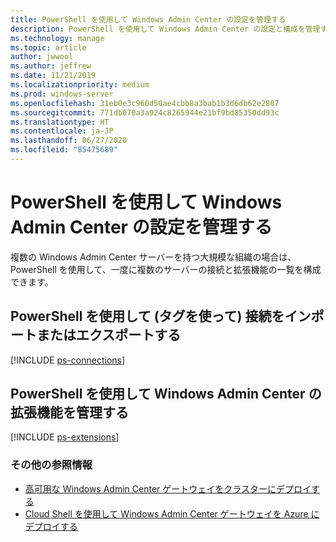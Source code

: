 ```yaml
---
title: PowerShell を使用して Windows Admin Center の設定を管理する
description: PowerShell を使用して Windows Admin Center の設定と構成を管理する方法について説明します。
ms.technology: manage
ms.topic: article
author: jwwool
ms.author: jeffrew
ms.date: 11/21/2019
ms.localizationpriority: medium
ms.prod: windows-server
ms.openlocfilehash: 31eb0e3c960d50ae4cbb8a3bab1b3d6db62e2807
ms.sourcegitcommit: 771db070a3a924c8265944e21bf9bd85350dd93c
ms.translationtype: HT
ms.contentlocale: ja-JP
ms.lasthandoff: 06/27/2020
ms.locfileid: "85475689"
---
```

# <a name="use-powershell-to-manage-windows-admin-center-settings"></a>PowerShell を使用して Windows Admin Center の設定を管理する

複数の Windows Admin Center サーバーを持つ大規模な組織の場合は、PowerShell を使用して、一度に複数のサーバーの接続と拡張機能の一覧を構成できます。

## <a name="use-powershell-to-import-or-export-your-connections-with-tags"></a>PowerShell を使用して (タグを使って) 接続をインポートまたはエクスポートする

[!INCLUDE [ps-connections](../includes/ps-connections.md)]

## <a name="manage-windows-admin-center-extensions-with-powershell"></a>PowerShell を使用して Windows Admin Center の拡張機能を管理する

[!INCLUDE [ps-extensions](../includes/ps-extensions.md)]

### <a name="additional-references"></a>その他の参照情報

* [高可用な Windows Admin Center ゲートウェイをクラスターにデプロイする](../deploy/high-availability.md)
* [Cloud Shell を使用して Windows Admin Center ゲートウェイを Azure にデプロイする](../azure/deploy-wac-in-azure.md)
